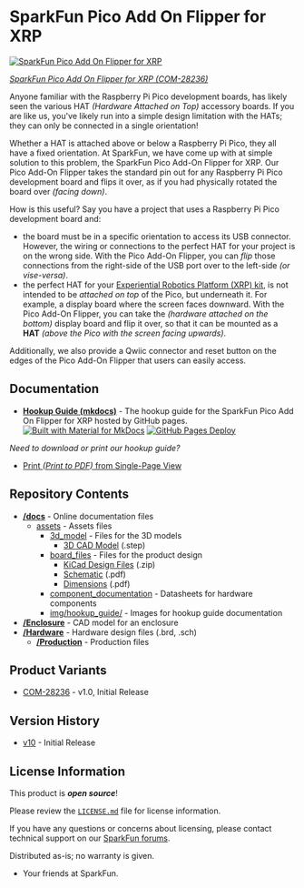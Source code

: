 SparkFun Pico Add On Flipper for XRP
========================================

[![SparkFun Pico Add On Flipper for XRP](https://cdn.sparkfun.com/assets/parts/2/9/9/8/1/28236-Pico-Add-On-Flipper-for-XRP-Feature.jpg)](https://www.sparkfun.com/sparkfun-pico-add-on-flipper-for-xrp.html)

[*SparkFun Pico Add On Flipper for XRP (COM-28236)*](https://www.sparkfun.com/sparkfun-pico-add-on-flipper-for-xrp.html)

Anyone familiar with the Raspberry Pi Pico development boards, has likely seen the various HAT *(Hardware Attached on Top)* accessory boards. If you are like us, you've likely run into a simple design limitation with the HATs; they can only be connected in a single orientation!

Whether a HAT is attached above or below a Raspberry Pi Pico, they all have a fixed orientation. At SparkFun, we have come up with at simple solution to this problem, the SparkFun Pico Add-On Flipper for XRP. Our Pico Add-On Flipper takes the standard pin out for any Raspberry Pi Pico development board and flips it over, as if you had physically rotated the board over *(facing down)*.

How is this useful? Say you have a project that uses a Raspberry Pi Pico development board and:

- the board must be in a specific orientation to access its USB connector. However, the wiring or connections to the perfect HAT for your project is on the wrong side. With the Pico Add-On Flipper, you can *flip* those connections from the right-side of the USB port over to the left-side *(or vise-versa)*.
- the perfect HAT for your [Experiential Robotics Platform (XRP) kit](https://www.sparkfun.com/experiential-robotics-platform-xrp-kit.html), is not intended to be *attached on top* of the Pico, but underneath it. For example, a display board where the screen faces downward. With the Pico Add-On Flipper, you can take the *(hardware attached on the bottom)* display board and flip it over, so that it can be mounted as a **HAT** *(above the Pico with the screen facing upwards)*.

Additionally, we also provide a Qwiic connector and reset button on the edges of the Pico Add-On Flipper that users can easily access.


Documentation
--------------

* **[Hookup Guide (mkdocs)](http://docs.sparkfun.com/SparkFun_Pico_Add_On_Flipper/)** - The hookup guide for the SparkFun Pico Add On Flipper for XRP hosted by GitHub pages.<br>
  [![Built with Material for MkDocs](https://img.shields.io/badge/Material_for_MkDocs-526CFE?logo=MaterialForMkDocs&logoColor=white)](https://squidfunk.github.io/mkdocs-material/) [![GitHub Pages Deploy](https://github.com/sparkfun/SparkFun_Pico_Add_On_Flipper/actions/workflows/build_documentation.yml/badge.svg)](https://github.com/sparkfun/SparkFun_Pico_Add_On_Flipper/actions/workflows/build_documentation.yml)

*Need to download or print our hookup guide?*

* [Print *(Print to PDF)* from Single-Page View](http://docs.sparkfun.com/SparkFun_Pico_Add_On_Flipper/print_view)

Repository Contents
-------------------

* **[/docs](/docs/)** - Online documentation files
    * [assets](/docs/assets/) - Assets files
        * [3d_model](/docs/assets/3d_model/) - Files for the 3D models
            * [3D CAD Model](/docs/assets/3d_model/cad_model.step) (.step)
        * [board_files](/docs/assets/board_files/) - Files for the product design
            * [KiCad Design Files](/docs/assets/board_files/kicad_files.zip) (.zip)
            * [Schematic](/docs/assets/board_files/schematic.pdf) (.pdf)
            * [Dimensions](/docs/assets/board_files/dimensions.pdf) (.pdf)
        * [component_documentation](/docs/assets/component_documentation/) - Datasheets for hardware components
        * [img/hookup_guide/](/docs/assets/img/hookup_guide/) - Images for hookup guide documentation
* **[/Enclosure](/Enclosure/)** - CAD model for an enclosure
* **[/Hardware](/Hardware/)** - Hardware design files (.brd, .sch)
  * **[/Production](/Production/)** - Production files

Product Variants
----------------

* [COM-28236](https://www.sparkfun.com/sparkfun-pico-add-on-flipper-for-xrp.html) - v1.0, Initial Release

Version History
---------------

* [v10](https://github.com/sparkfun/SparkFun_Pico_Add_On_Flipper/releases/tag/v10) - Initial Release


License Information
-------------------

This product is ***open source***!

Please review the [`LICENSE.md`](./LICENSE.md) file for license information.

If you have any questions or concerns about licensing, please contact technical support on our [SparkFun forums](https://forum.sparkfun.com/viewforum.php?f=152).

Distributed as-is; no warranty is given.

- Your friends at SparkFun.
